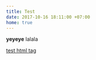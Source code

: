 ```yaml
---
title: Test
date: 2017-10-16 18:11:00 +07:00
home: true
---
```


**yeyeye** lalala

<a href="#">test html tag</a>